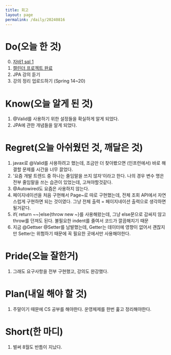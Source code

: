 ```yaml
---
title: 회고
layout: page
permalink: /daily/20240816
---
```

# Do(오늘 한 것)
0. [자바1 sql 1](https://github.com/Rlackdals981010/javacode/tree/main/code202408/20240816)
1. [캘린더 프로젝트 완료](https://github.com/Rlackdals981010/springPro1)
2. JPA 강의 듣기
3. 강의 정리 업로드하기 (Spring 14~20)

# Know(오늘 알게 된 것)
1. @Valid를 사용하기 위한 설정들을 확실하게 알게 되었다.
2. JPA에 관한 개념들을 알게 되었다.

# Regret(오늘 아쉬웠던 것, 깨달은 것)
1. javax로 @Valid를 사용하려고 했는데, 조금만 더 찾아봤으면 (인프런에서) 바로 해결할 문제를 시간을 너무 끌었다.
2. '요즘 개발 트렌드 중 하나는 줄임말을 쓰지 않자'이라고 한다. 나의 경우 변수 명은 전부 줄임말을 쓰는 습관이 있었는데, 고쳐야할것같다.
3. @Autowired도 요즘은 사용하지 않는다.
4. 페이지네이션을 처음 구현해서 Page~로 따로 구현했는데, 전체 조회 API에서 자연스럽게 구현하면 되는 것이였다. 그냥 전체 출력 = 페이지네이션 출력으로 생각하면 될거같다.
5. if{ return ~~}else{throw new ~}를 사용해왔는데, 그냥 else문으로 감싸지 않고 throw를 던져도 된다. 불필요한 indent를 줄여서 코드가 깔끔해지기 때문
6. 지금 @Gettser @Setter를 남발했는데, Getter는 데이터에 영향이 없어서 괜찮지만 Setter는 위험하기 때문에 꼭 필요한 곳에서만 사용해야한다.


# Pride(오늘 잘한거)
1. 그래도 요구사항을 전부 구현했고, 강의도 완강했다.

# Plan(내일 해야 할 것)
1. 주말이기 때문에 CS 공부를 해야한다. 운영체제를 한번 훑고 정리해야한다.

# Short(한 마디)
1. 벌써 8월도 반틈이 지났다.

